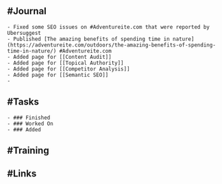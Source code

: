 ## #Journal
	- Fixed some SEO issues on #Adventureite.com that were reported by Ubersuggest
	- Published [The amazing benefits of spending time in nature](https://adventureite.com/outdoors/the-amazing-benefits-of-spending-time-in-nature/) #Adventureite.com
	- Added page for [[Content Audit]]
	- Added page for [[Topical Authority]]
	- Added page for [[Competitor Analysis]]
	- Added page for [[Semantic SEO]]
	-
## #Tasks
	- ### Finished
	- ### Worked On
	- ### Added
## #Training
## #Links